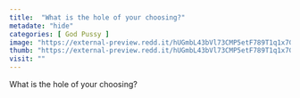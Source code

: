 ```yaml
---
title:  "What is the hole of your choosing?"
metadate: "hide"
categories: [ God Pussy ]
image: "https://external-preview.redd.it/hUGmbL43bVl73CMP5etF789T1q1x7GDLj82sGEcEato.jpg?auto=webp&s=9f0cab57236828c2733dd246328a1b7d167169c3"
thumb: "https://external-preview.redd.it/hUGmbL43bVl73CMP5etF789T1q1x7GDLj82sGEcEato.jpg?width=1080&crop=smart&auto=webp&s=ff0918da917d9a4696efe4f8eb391ed8558e1647"
visit: ""
---
```

What is the hole of your choosing?

